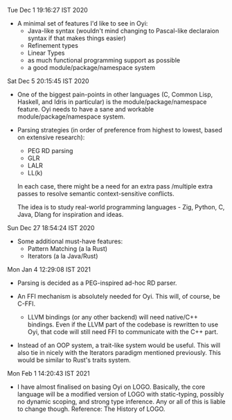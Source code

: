 Tue Dec  1 19:16:27 IST 2020

* A minimal set of features I'd like to see in Oyi:
  - Java-like syntax (wouldn't mind changing to Pascal-like declaraion syntax if that makes things easier)
  - Refinement types
  - Linear Types
  - as much functional programming support as possible
  - a good module/package/namespace system

Sat Dec  5 20:15:45 IST 2020

* One of the biggest pain-points in other languages (C, Common Lisp, Haskell, and Idris in particular) is the module/package/namespace feature.
  Oyi needs to have a sane and workable module/package/namespace system.

* Parsing strategies (in order of preference from highest to lowest, based on extensive research):
  * PEG RD parsing
  * GLR
  * LALR
  * LL(k)

  In each case, there might be a need for an extra pass /multiple extra passes to resolve semantic context-sensitive conflicts.

  The idea is to study real-world programming languages - Zig, Python, C, Java, Dlang for inspiration and ideas.


Sun Dec 27 18:54:24 IST 2020

* Some additional must-have features:
  * Pattern Matching (a la Rust)
  * Iterators (a la Java/Rust)


Mon Jan  4 12:29:08 IST 2021

* Parsing is decided as a PEG-inspired ad-hoc RD parser.

* An FFI mechanism is absolutely needed for Oyi. This will, of course, be C-FFI.
  * LLVM bindings (or any other backend) will need native/C++ bindings. Even if the LLVM part of the 
    codebase is rewritten to use Oyi, that code will still need FFI to communicate with the C++ part.

* Instead of an OOP system, a trait-like system would be useful. This will also tie in nicely with the
  Iterators paradigm mentioned previously. This would be similar to Rust's traits system.


Mon Feb  1 14:20:43 IST 2021

  * I have almost finalised on basing Oyi on LOGO. Basically, the core language will be a modified version of LOGO with static-typing, possibly no dynamic scoping,
    and strong type inference. Any or all of this is liable to change though. Reference: The History of LOGO.
